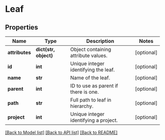 # Leaf

## Properties
Name | Type | Description | Notes
------------ | ------------- | ------------- | -------------
**attributes** | **dict(str, object)** | Object containing attribute values. | [optional] 
**id** | **int** | Unique integer identifying the leaf. | [optional] 
**name** | **str** | Name of the leaf. | [optional] 
**parent** | **int** | ID to use as parent if there is one. | [optional] 
**path** | **str** | Full path to leaf in hierarchy. | [optional] 
**project** | **int** | Unique integer identifying a project. | [optional] 

[[Back to Model list]](../README.md#documentation-for-models) [[Back to API list]](../README.md#documentation-for-api-endpoints) [[Back to README]](../README.md)

